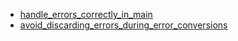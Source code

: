 - [handle_errors_correctly_in_main](handle_errors_correctly_in_main/README.md)
- [avoid_discarding_errors_during_error_conversions](avoid_discarding_errors_during_error_conversions/README.md)
